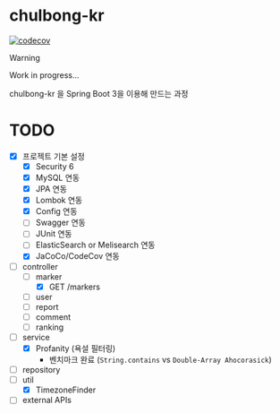 # chulbong-kr

[![codecov](https://codecov.io/gh/Alfex4936/chulbong-kr/graph/badge.svg?token=R4VBHZKJ7F)](https://codecov.io/gh/Alfex4936/chulbong-kr)

> [!WARNING]
> Work in progress...

chulbong-kr 을 Spring Boot 3을 이용해 만드는 과정

# TODO
- [x] 프로젝트 기본 설정
  - [x] Security 6
  - [x] MySQL 연동
  - [x] JPA 연동
  - [x] Lombok 연동
  - [x] Config 연동
  - [ ] Swagger 연동
  - [ ] JUnit 연동
  - [ ] ElasticSearch or Melisearch 연동
  - [x] JaCoCo/CodeCov 연동
- [ ] controller
  - [ ] marker
    - [x] GET /markers
  - [ ] user
  - [ ] report
  - [ ] comment
  - [ ] ranking
- [ ] service
  - [x] Profanity (욕설 필터링)
    - 벤치마크 완료 (`String.contains` vs `Double-Array Ahocorasick`)
- [ ] repository
- [ ] util
  - [x] TimezoneFinder
- [ ] external APIs